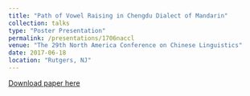 ```yaml
---
title: "Path of Vowel Raising in Chengdu Dialect of Mandarin"
collection: talks
type: "Poster Presentation"
permalink: /presentations/1706naccl
venue: "The 29th North America Conference on Chinese Linguistics"
date: 2017-06-18
location: "Rutgers, NJ"
---
```

[Download paper here](http://yiwenzh29.github.io/files/2017-naccl-vowel-proceeding.pdf)
